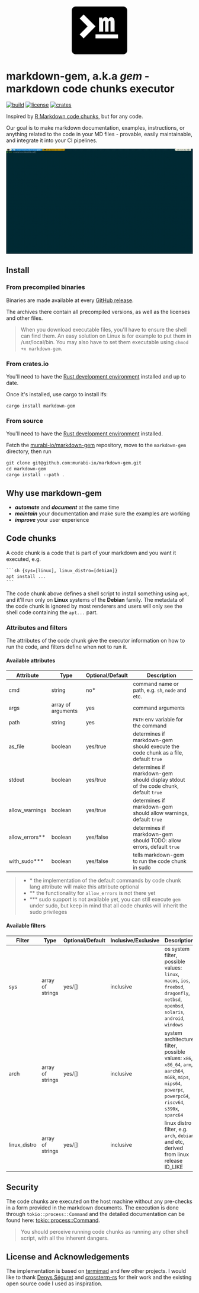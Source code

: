 <p align="center">
    <img width="150" src="https://raw.githubusercontent.com/murabi-io/markdown-gem/main/docs/compact.png">
</p>

# markdown-gem, a.k.a _gem_ - markdown code chunks executor
[![build](https://github.com/murabi-io/markdown-gem/actions/workflows/ci.yml/badge.svg)](https://github.com/murabi-io/markdown-gem/actions/workflows/ci.yml)
[![license](https://img.shields.io/github/license/murabi-io/markdown-gem)](https://github.com/murabi-io/markdown-gem/blob/main/LICENSE)
[![crates](https://img.shields.io/crates/v/markdown-gem.svg)](https://crates.io/crates/markdown-gem)


Inspired by [R Markdown code chunks](https://bookdown.org/yihui/rmarkdown/r-code.html), but for any code.

Our goal is to make markdown documentation, examples, instructions, or anything related to the code in your MD files - provable, easily maintainable, and integrate it into your CI pipelines.

![run example](docs/run.gif)

## Install

### From precompiled binaries
Binaries are made available at every [GitHub release](https://github.com/murabi-io/markdown-gem/releases).

The archives there contain all precompiled versions, as well as the licenses and other files.
> When you download executable files, you'll have to ensure the shell can find them. An easy solution on Linux is for example to put them in /usr/local/bin. You may also have to set them executable using `chmod +x markdown-gem`.


### From crates.io
You'll need to have the [Rust development environment](https://rustup.rs/) installed and up to date.

Once it's installed, use cargo to install lfs:
```shell {cmd=sh}
cargo install markdown-gem
```
### From source
You'll need to have the [Rust development environment](https://rustup.rs/) installed.

Fetch the [murabi-io/markdown-gem](https://github.com/murabi-io/markdown-gem) repository, move to the `markdown-gem` directory, then run
```shell {cmd=sh}
git clone git@github.com:murabi-io/markdown-gem.git
cd markdown-gem
cargo install --path .
```

## Why use markdown-gem

* ***automate*** and **_document_** at the same time
* ***maintain*** your documentation and make sure the examples are working
* ***improve*** your user experience

## Code chunks
A code chunk is a code that is part of your markdown and you want it executed, e.g.
~~~
```sh {sys=[linux], linux_distro=[debian]}
apt install ...
```
~~~
The code chunk above defines a shell script to install something using `apt`, and it'll run only on **Linux** systems of the **Debian** family.
The metadata of the code chunk is ignored by most renderers and users will only see the shell code containing the `apt...` part.

### Attributes and filters
The attributes of the code chunk give the executor information on how to run the code, and filters define when not to run it.

#### Available attributes
| Attribute      | Type               | Optional/Default | Description                                                               |
|----------------|--------------------|------------------|---------------------------------------------------------------------------|
| cmd            | string             | no*              | command name or path, e.g. `sh`, `node` and etc.                          |
| args           | array of arguments | yes              | command arguments                                                         |
| path           | string             | yes              | `PATH` env variable for the command                                       |
| as_file        | boolean            | yes/true         | determines if markdown-gem should execute the code chunk as a file, default `true` |
| stdout         | boolean            | yes/true         | determines if markdown-gem should display stdout of the code chunk, default `true` |
| allow_warnings | boolean            | yes/true         | determines if markdown-gem should allow warnings, default `true`                   |
| allow_errors** | boolean            | yes/false        | determines if markdown-gem should TODO: allow errors, default `true`               |
| with_sudo***   | boolean            | yes/false        | tells markdown-gem to run the code chunk in sudo                                   |
> - \* the implementation of the default commands by code chunk lang attribute will make this attribute optional
> - ** the functionality for `allow_errors` is not there yet
> - *** sudo support is not available yet, you can still execute `gem` under sudo, but keep in mind that all code chunks will inherit the sudo privileges

#### Available filters
| Filter       | Type             | Optional/Default   | Inclusive/Exclusive | Description                                                                                                                                                     |
|--------------|------------------|--------------------|---------------------|-----------------------------------------------------------------------------------------------------------------------------------------------------------------|
| sys          | array of strings | yes/[]             | inclusive           | os system filter, possible values: `linux`, `macos`, `ios`, `freebsd`, `dragonfly`, `netbsd`, `openbsd`, `solaris`, `android`, `windows`                        |
| arch         | array of strings | yes/[]             | inclusive           | system architecture filter, possible values: `x86`, `x86_64`, `arm`, `aarch64`, `m68k`, `mips`, `mips64`, `powerpc`, `powerpc64`, `riscv64`, `s390x`, `sparc64` |
| linux_distro | array of strings | yes/[]             | inclusive           | linux distro filter, e.g. `arch`, `debian` and etc, derived from linux release ID_LIKE                                                                          |

## Security
The code chunks are executed on the host machine without any pre-checks in a form provided in the markdown documents. The execution is done through `tokio::process::Command` and the detailed documentation can be found here: [tokio::process::Command](https://docs.rs/tokio/latest/tokio/process/struct.Command.html).
> You should perceive running code chunks as running any other shell script, with all the inherent dangers.

## License and Acknowledgements
The implementation is based on [termimad](https://github.com/Canop/termimad) and few other projects. I would like to thank [Denys Séguret](https://github.com/Canop) and [crossterm-rs](https://github.com/crossterm-rs) for their work and the existing open source code I used as inspiration.  